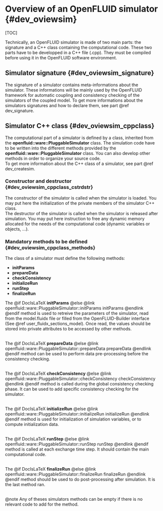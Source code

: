 # Overview of an OpenFLUID simulator {#dev_oviewsim}

[TOC]

Technically, an OpenFLUID simulator is made of two main parts: 
the signature and a C++ class containing the computational code.
These two parts have to be developped in a C++ file (.cpp). 
They must be compiled before using it in the OpenFLUID software environment.


## Simulator signature {#dev_oviewsim_signature}

The signature of a simulator contains meta-informations about the simulator.
These informations will be mainly used by the OpenFLUID framework for automatic coupling 
and consistency checking of the simulators of the coupled model.
To get more informations about the simulators signatures and how to declare them, see part @ref dev_signature.
  

##  Simulator C++ class {#dev_oviewsim_cppclass}

The computational part of a simulator is defined by a class, 
inherited from the **openfluid::ware::PluggableSimulator** class.
The simulation code have to be written into the different methods
provided by the **openfluid::ware::PluggableSimulator** class.
You can also develop other methods in order to organize your source code.  
To get more information about the C++ class of a simulator, see part @ref dev_createsim.


### Constructor and destructor {#dev_oviewsim_cppclass_cstrdstr}

The constructor of the simulator is called when the simulator is loaded.
You may put here the initialization of the private members of the simulator C++ class.  
The destructor of the simulator is called when the simulator is released after simulation.
You may put here instruction to free any dynamic memory allocated 
for the needs of the computational code (dynamic variables or objects, ...).


### Mandatory methods to be defined {#dev_oviewsim_cppclass_methods}

The class of a simulator must define the following methods:

* **initParams**
* **prepareData**
* **checkConsistency**
* **initializeRun**
* **runStep**
* **finalizeRun**


The @if DocIsLaTeX **initParams** @else @link openfluid::ware::PluggableSimulator::initParams initParams @endlink @endif 
 method is used to retreive the parameters of the simulator, 
read from the model.fluidx file or filled from the OpenFLUID-Builder interface (See @ref user_fluidx_sections_model). 
Once read, the values should be stored into private attributes to be accessed by other methods.  
<br/>


The @if DocIsLaTeX **prepareData** @else @link openfluid::ware::PluggableSimulator::prepareData prepareData @endlink @endif
 method can be used to perform data pre-processing before the consistency checking.  
<br/>


The @if DocIsLaTeX **checkConsistency** @else @link openfluid::ware::PluggableSimulator::checkConsistency checkConsistency @endlink @endif 
 method is called during the global consistency checking phase. It can be used to add specific consistency checking for the simulator.  
<br/>


The @if DocIsLaTeX **initializeRun** @else @link openfluid::ware::PluggableSimulator::initializeRun initializeRun @endlink @endif
 method is used for initialization of simulation variables, or to compute initialization data.  
<br/>


The @if DocIsLaTeX **runStep** @else @link openfluid::ware::PluggableSimulator::runStep runStep @endlink @endif
 method is called at each exchange time step. It should contain the main computational code.  
<br/>


The @if DocIsLaTeX **finalizeRun** @else @link openfluid::ware::PluggableSimulator::finalizeRun finalizeRun @endlink @endif
 method should be used to do post-processing after simulation. It is the last method ran.  
<br/>

@note Any of theses simulators methods can be empty if there is no relevant code to add for the method.

